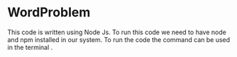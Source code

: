 # WordProblem
This code is written using Node Js.
To run this code we need to have node and npm installed in our system.
To run the code the command <node WordProblem.js> can be used in the terminal .
